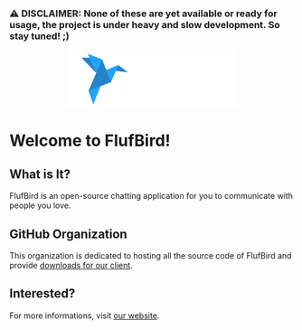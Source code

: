 ### **⚠️ DISCLAIMER: None of these are yet available or ready for usage, the project is under heavy and slow development. So stay tuned! ;)**

<p align="center">
	<a href="https://flufbird.is-an.app" target="_blank">
		<img src="https://github.com/FlufBird/.github/blob/main/profile/logo.svg" width="300">
	</a>
</p>

# Welcome to FlufBird!

## What is It?

FlufBird is an open-source chatting application for you to communicate with people you love.

## GitHub Organization

This organization is dedicated to hosting all the source code of FlufBird and provide [downloads for our client](https://github.com/FlufBird/client/releases).

## Interested?

For more informations, visit [our website](https://flufbird.is-an.app).
